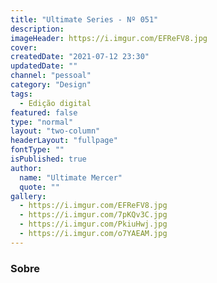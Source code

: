 ```yaml
---
title: "Ultimate Series - Nº 051"
description:
imageHeader: https://i.imgur.com/EFReFV8.jpg
cover:
createdDate: "2021-07-12 23:30"
updatedDate: ""
channel: "pessoal"
category: "Design"
tags:
  - Edição digital
featured: false
type: "normal"
layout: "two-column"
headerLayout: "fullpage"
fontType: ""
isPublished: true
author:
  name: "Ultimate Mercer"
  quote: ""
gallery:
  - https://i.imgur.com/EFReFV8.jpg
  - https://i.imgur.com/7pKQv3C.jpg
  - https://i.imgur.com/PkiuHwj.jpg
  - https://i.imgur.com/o7YAEAM.jpg
---
```


### Sobre
